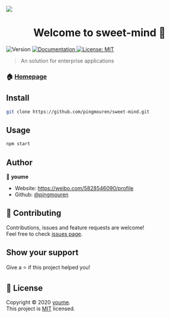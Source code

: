 ![](https://haosmart2.oss-cn-beijing.aliyuncs.com/hs11/2020/04/23/186469796253010952.png?Expires=1587626674&OSSAccessKeyId=LTAI4FiwW4vVNWhBxPdCBXq8&Signature=eArKFKv5qU7FIEBqLQcsjSqtrjc%3D)
<h1 align="center">Welcome to sweet-mind 👋</h1>
<p>
  <img alt="Version" src="https://img.shields.io/badge/version-0.1-blue.svg?cacheSeconds=2592000" />
  <a href="123" target="_blank">
    <img alt="Documentation" src="https://img.shields.io/badge/documentation-yes-brightgreen.svg" />
  </a>
  <a href="https://github.com/kefranabg/readme-md-generator/blob/master/LICENSE" target="_blank">
    <img alt="License: MIT" src="https://img.shields.io/badge/License-MIT-yellow.svg" />
  </a>
</p>

> An solution for enterprise applications

### 🏠 [Homepage](https://github.com/pingmouren/sweet-mind)

## Install

```sh
git clone https://github.com/pingmouren/sweet-mind.git
```

## Usage

```sh
npm start
```

## Author

👤 **youme**

* Website: https://weibo.com/5828546090/profile
* Github: [@pingmouren](https://github.com/pingmouren)

## 🤝 Contributing

Contributions, issues and feature requests are welcome!<br />Feel free to check [issues page](https://github.com/pingmouren/sweet-mind/issues). 

## Show your support

Give a ⭐️ if this project helped you!

## 📝 License

Copyright © 2020 [youme](https://github.com/pingmouren).<br />
This project is [MIT](https://github.com/kefranabg/readme-md-generator/blob/master/LICENSE) licensed.
